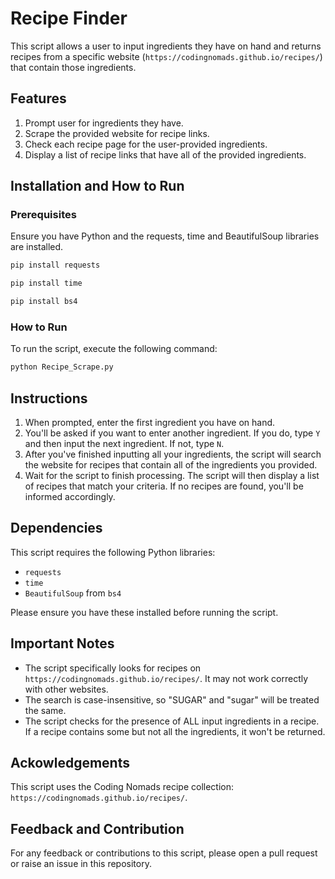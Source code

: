 # Recipe Finder

This script allows a user to input ingredients they have on hand and returns recipes from a specific website (`https://codingnomads.github.io/recipes/`) that contain those ingredients.

## Features

1. Prompt user for ingredients they have.
2. Scrape the provided website for recipe links.
3. Check each recipe page for the user-provided ingredients.
4. Display a list of recipe links that have all of the provided ingredients.

## Installation and How to Run

### Prerequisites

Ensure you have Python and the requests, time and BeautifulSoup libraries are installed.

```bash
pip install requests
```

```bash
pip install time
```

```bash
pip install bs4
```

### How to Run 

To run the script, execute the following command:

```bash
python Recipe_Scrape.py
```

## Instructions

1. When prompted, enter the first ingredient you have on hand.
2. You'll be asked if you want to enter another ingredient. If you do, type `Y` and then input the next ingredient. If not, type `N`.
3. After you've finished inputting all your ingredients, the script will search the website for recipes that contain all of the ingredients you provided.
4. Wait for the script to finish processing. The script will then display a list of recipes that match your criteria. If no recipes are found, you'll be informed accordingly.

## Dependencies

This script requires the following Python libraries:

- `requests`
- `time`
- `BeautifulSoup` from `bs4`

Please ensure you have these installed before running the script.

## Important Notes

- The script specifically looks for recipes on `https://codingnomads.github.io/recipes/`. It may not work correctly with other websites.
- The search is case-insensitive, so "SUGAR" and "sugar" will be treated the same.
- The script checks for the presence of ALL input ingredients in a recipe. If a recipe contains some but not all the ingredients, it won't be returned.

## Ackowledgements

This script uses the Coding Nomads recipe collection: `https://codingnomads.github.io/recipes/`.

## Feedback and Contribution

For any feedback or contributions to this script, please open a pull request or raise an issue in this repository.



